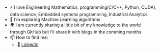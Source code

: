 

- :zap: I love Engineering Mathematics, programming(C/C++, Python, CUDA), data science, Embedded systems programming, Industrial Analytics 
- 🌱 I’m exploring Machine Learning algorithms  
- :earth_africa: I am currently sharing a little bit of my knowledge to the world through GitHub but i'll share it with blogs in the comming months
- 📫 How to find me: 
  - :office: [LinkedIn](https://www.linkedin.com/in/mmasinde)

